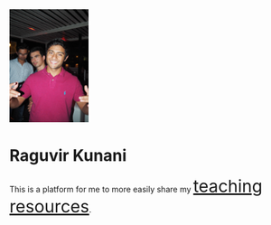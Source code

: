 <img src='./image.jpg' width="140" height="200" />

# Raguvir Kunani

This is a platform for me to more easily share my <a href="https://rkunani.github.io/teaching/" style="font-size:30px">teaching resources</a>.
